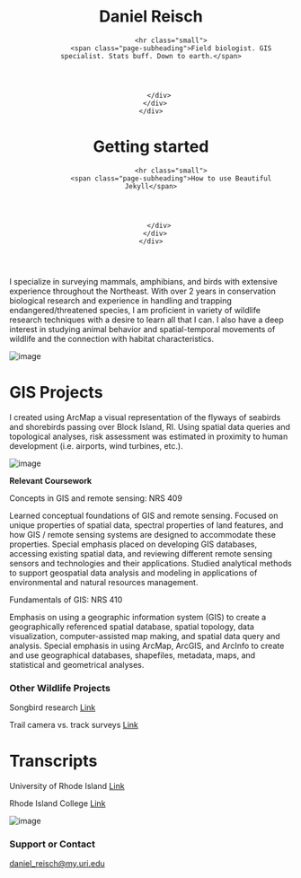 

<header class="header-section has-img">

<div class="big-img intro-header" style="background-image: url(&quot;https://beautifuljekyll.com/assets/img/start.jpg&quot;);">
  <div class="container-md">
    <div class="row">
      <div class="col-xl-8 offset-xl-2 col-lg-10 offset-lg-1">
        <div class="page-heading">
          <h1>Daniel Reisch</h1>
          
            
              <hr class="small">
              <span class="page-subheading">Field biologist. GIS specialist. Stats buff. Down to earth.</span>
            
          

          
        </div>
      </div>
    </div>
  </div>
  <span class="img-desc" style="display: none;"></span>
</div>

<div class="intro-header no-img">
  <div class="container-md">
    <div class="row">
      <div class="col-xl-8 offset-xl-2 col-lg-10 offset-lg-1">
        <div class="page-heading">
          <h1>Getting started</h1>
          
            
              <hr class="small">
              <span class="page-subheading">How to use Beautiful Jekyll</span>
            
          

          
        </div>
      </div>
    </div>
  </div>
</div>
</header>






I specialize in surveying mammals, amphibians, and birds with extensive experience throughout the Northeast. With over 2 years in conservation biological research and experience in handling and trapping endangered/threatened species, I am proficient in variety of wildlife research techniques with a desire to learn all that I can. I also have a deep interest in studying animal behavior and spatial-temporal movements of wildlife and the connection with habitat characteristics.





![image](https://user-images.githubusercontent.com/111160288/184464569-85b65a40-72d3-4804-aa61-194cbc1d9462.png)




# GIS Projects

I created using ArcMap a visual representation of the flyways of seabirds and shorebirds passing over Block Island, RI. Using spatial data queries and topological analyses, risk assessment was estimated in proximity to human development (i.e. airports, wind turbines, etc.).

![image](https://user-images.githubusercontent.com/111160288/184465574-a16e0e47-b18a-4fc1-8cf0-82254e20f186.png)


**Relevant Coursework**

Concepts in GIS and remote sensing: NRS 409

Learned conceptual foundations of GIS and remote sensing. Focused on unique properties of spatial data, spectral properties of land features, and how GIS / remote sensing systems are designed to accommodate these properties. Special emphasis placed on developing GIS databases, accessing existing spatial data, and reviewing different remote sensing sensors and technologies and their applications. Studied analytical methods to support geospatial data analysis and modeling in applications of environmental and natural resources management.

Fundamentals of GIS: NRS 410

Emphasis on using a geographic information system (GIS) to create a geographically referenced spatial database, spatial topology, data visualization, computer-assisted map making, and spatial data query and analysis. Special emphasis in using ArcMap, ArcGIS, and ArcInfo to create and use geographical databases, shapefiles, metadata, maps, and statistical and geometrical analyses.





### Other Wildlife Projects

Songbird research
[Link](https://github.com/Daniel-Reisch/Daniel-Reisch.github.io/files/9330525/Reisch_Songbird_Paper.pdf)

Trail camera vs. track surveys
[Link](https://github.com/Daniel-Reisch/Daniel-Reisch.github.io/files/9330565/DReisch.Final.Draft.Track.and.Camera.methods.pdf)



# Transcripts
University of Rhode Island
[Link](https://github.com/Daniel-Reisch/Daniel-Reisch.github.io/files/9330399/URI_transcriptnew.pdf)

Rhode Island College
[Link](https://github.com/Daniel-Reisch/Daniel-Reisch.github.io/files/9330398/RIC.Transcript.new.pdf)

![image](https://user-images.githubusercontent.com/111160288/184464640-16845245-3f6c-4d10-9cdb-98570a2179d0.png)


### Support or Contact

daniel_reisch@my.uri.edu
